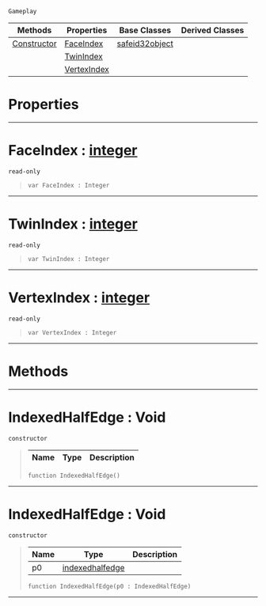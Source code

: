  `Gameplay`

|Methods|Properties|Base Classes|Derived Classes|
|---|---|---|---|
|[ Constructor](https://github.com/ZilchEngine/ZilchDocs/blob/master/code_reference/class_reference/indexedhalfedge.markdown#indexedhalfedge-void)|[ FaceIndex](https://github.com/ZilchEngine/ZilchDocs/blob/master/code_reference/class_reference/indexedhalfedge.markdown#faceindex-zilch-engine-do)|[safeid32object](https://github.com/ZilchEngine/ZilchDocs/blob/master/code_reference/class_reference/safeid32object.markdown)| |
| |[ TwinIndex](https://github.com/ZilchEngine/ZilchDocs/blob/master/code_reference/class_reference/indexedhalfedge.markdown#twinindex-zilch-engine-do)| | |
| |[ VertexIndex](https://github.com/ZilchEngine/ZilchDocs/blob/master/code_reference/class_reference/indexedhalfedge.markdown#vertexindex-zilch-engine)| | |


 #  Properties


---  
 #  FaceIndex : [integer](https://github.com/ZilchEngine/ZilchDocs/blob/master/code_reference/nada_base_types/integer.markdown)

 `read-only`

> 
> ``` lang=cpp, name=Nada
> var FaceIndex : Integer


---  
 #  TwinIndex : [integer](https://github.com/ZilchEngine/ZilchDocs/blob/master/code_reference/nada_base_types/integer.markdown)

 `read-only`

> 
> ``` lang=cpp, name=Nada
> var TwinIndex : Integer


---  
 #  VertexIndex : [integer](https://github.com/ZilchEngine/ZilchDocs/blob/master/code_reference/nada_base_types/integer.markdown)

 `read-only`

> 
> ``` lang=cpp, name=Nada
> var VertexIndex : Integer


---  
 #  Methods


---  
 #  IndexedHalfEdge : Void

 `constructor`

> 
> |Name|Type|Description|
> |---|---|---|
> ``` lang=cpp, name=Nada
> function IndexedHalfEdge()
> ``` 


---  
 #  IndexedHalfEdge : Void

 `constructor`

> 
> |Name|Type|Description|
> |---|---|---|
> |p0|[indexedhalfedge](https://github.com/ZilchEngine/ZilchDocs/blob/master/code_reference/class_reference/indexedhalfedge.markdown)| |
> ``` lang=cpp, name=Nada
> function IndexedHalfEdge(p0 : IndexedHalfEdge)
> ``` 


---  
 

 